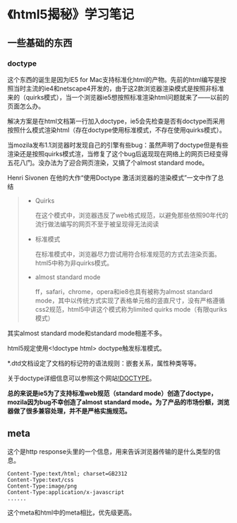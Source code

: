 # 《html5揭秘》学习笔记

## 一些基础的东西

### doctype

这个东西的诞生是因为IE5 for Mac支持标准化html的产物。先前的html编写是按照当时主流的ie4和netscape4开发的，由于这2款浏览器渲染模式是按照非标准来的（quirks模式），当一个浏览器ie5想按照标准渲染html问题就来了——以前的页面怎么办。

解决方案是在html文档第一行加入doctype，ie5会先检查是否有doctype而采用按照什么模式渲染html（存在doctype使用标准模式，不存在使用quirks模式）。

当mozila发布1.1浏览器时发现自己的引擎有些bug：虽然声明了doctype但是有些渲染还是按照quirks模式渲，当修复了这个bug后返现现在网络上的网页已经变得五花八门。没办法为了迎合网页渲染，又搞了个almost standard mode。

Henri Sivonen 在他的大作“使用Doctype 激活浏览器的渲染模式”一文中作了总结

>* Quirks
>
>	在这个模式中，浏览器违反了web格式规范，以避免那些依照90年代的流行做法编写的网页不至于被呈现得无法阅读
>
>* 标准模式
>
>	在标准模式中，浏览器尽力尝试用符合标准规范的方式去渲染页面。html5中称为非quirks模式。
>
>* almost standard mode
>
>	ff，safari，chrome，opera和ie8也具有被称为almost standard mode，其中以传统方式实现了表格单元格的竖直尺寸，没有严格遵循css2规范，html5中讲这个模式称为limited quirks mode（有限quriks模式）

其实almost standard mode和standard mode相差不多。

html5规定使用<\!doctype html> doctype触发标准模式。

*.dtd文档设定了文档的标记符的语法规则：嵌套关系，属性种类等等。

关于doctype详细信息可以参照这个网站[!DOCTYPE](http://baike.baidu.com/view/1091028.htm)。

**总的来说是ie5为了支持标准web规范（standard mode）创造了doctype，mozila因为bug不幸创造了almost standard mode。为了产品的市场份额，浏览器做了很多兼容处理，并不是严格实施规范。**

## meta

这个是http response头里的一个信息，用来告诉浏览器传输的是什么类型的信息。

	Content-Type:text/html; charset=GB2312
	Content-Type:text/css
	Content-Type:image/png
	Content-Type:application/x-javascript
	......

这个meta和html中的meta相比，优先级更高。

